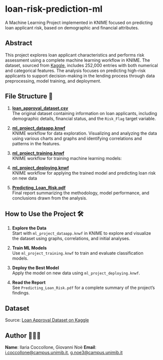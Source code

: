 # loan-risk-prediction-ml
A Machine Learning Project implemented in KNIME focused on predicting loan applicant risk, based on demographic and financial attributes.

## Abstract  
This project explores loan applicant characteristics and performs risk assessment using a complete machine learning workflow in KNIME. The dataset, sourced from [Kaggle](https://www.kaggle.com/datasets/rohit265/loan-approval-dataset), includes 252,000 entries with both numerical and categorical features. The analysis focuses on predicting high-risk applicants to support decision-making in the lending process through data preprocessing, model training, and deployment.

## File Structure 📁

1. **[loan_approval_dataset.csv](./loan_approval_dataset.csv)**  
   The original dataset containing information on loan applicants, including demographic   details, financial status, and the `Risk_Flag` target variable.

2. **[ml_project_dataapp.knwf](./ml_project_dataapp.knwf)**  
   KNIME workflow for data exploration. Visualizing and analyzing the data using various charts and graphs and identifying correlations and patterns in the features.

3. **[ml_project_training.knwf](./ml_project_training.knwf)**  
   KNIME workflow for training machine learning models:

4. **[ml_project_deploying.knwf](./ml_project_deploying.knwf)**  
   KNIME workflow for applying the trained model and predicting loan risk on new data


5. **[Predicting_Loan_Risk.pdf](./Predicting_Loan_Risk.pdf)**  
   Final report summarizing the methodology, model performance, and conclusions drawn from the analysis.

## How to Use the Project 🛠️

1. **Explore the Data**  
   Start with `ml_project_dataapp.knwf` in KNIME to explore and visualize the dataset using graphs, correlations, and initial analyses.

2. **Train ML Models**  
   Use `ml_project_training.knwf` to train and evaluate classification models.

3. **Deploy the Best Model**  
   Apply the model on new data using `ml_project_deploying.knwf`.

4. **Read the Report**  
   See `Predicting_Loan_Risk.pdf` for a complete summary of the project’s findings.

## Dataset   
Source: [Loan Approval Dataset on Kaggle](https://www.kaggle.com/datasets/rohit265/loan-approval-dataset)

## Author 👩🏻‍💻  
**Name**: Ilaria Coccollone, Giovanni Noè
**Email**: i.coccollone@campus.unimib.it, g.noe3@campus.unimib.it

